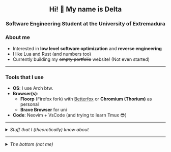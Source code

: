<h2 align="center"> Hi! 👋 My name is Delta </h2>
<h3 align="center" style="margin-bottom: 15px;">Software Engineering Student at the University of Extremadura</h3>

### About me
+ Interested in **low level software optimization** and **reverse engineering**
+ I like Lua and Rust (and numbers too)
+ Currently building my ~~empty portfolio~~ website! (Not even started)

---

### Tools that I use
+ **OS**: I use Arch btw.
+ **Browser(s)**:
  + **Floorp** (Firefox fork) with [Betterfox](https://github.com/yokoffing/Betterfox) or **Chromium (Thorium)** as personal
  + **Brave Browser** for uni
+ **Code**: Neovim + VsCode (and trying to learn Tmux 😎)

<!--
---
<picture>
  <source
    srcset="https://github-readme-stats.vercel.app/api/top-langs/?username=deluwuta&show_icons=true&layout=compact&theme=catppuccin_mocha&langs_count=8&hide=Roff,Yacc"
    media="(prefers-color-scheme: dark)"
  />
  <source
    srcset="https://github-readme-stats.vercel.app/api/top-langs/?username=deluwuta&show_icons=true&layout=compact&theme=catppuccin_latte&langs_count=8&hide=Roff,Yacc"
    media="(prefers-color-scheme: light), (prefers-color-scheme: no-preference)"
  />
  <img src="https://github-readme-stats.vercel.app/api?username=anuraghazra&show_icons=true"/>
</picture>
-->
<!--
<picture>
  <source
    srcset="https://github-readme-stats.vercel.app/api?username=deluwuta&theme=catppuccin_mocha&count_private=true&show_icons=true"
    media="(prefers-color-scheme: dark)"
  />
  <source
    srcset="https://github-readme-stats.vercel.app/api?username=anuraghazra&theme=catppuccin_latte&count_private=true&show_icons=true"
    media="(prefers-color-scheme: light), (prefers-color-scheme: no-preference)"
  />
  <img src="https://github-readme-stats.vercel.app/api?username=anuraghazra&show_icons=true" />
</picture>
-->
---

<details>
  <summary><i>Stuff that I (theoretically) know about</i></summary>

  #### **Programming languages**
  <a href="https://www.iso.org/standard/74528.html"><img alt="C" src="https://cdn.jsdelivr.net/gh/devicons/devicon/icons/c/c-original.svg" width=50 height=50></a>
  <a href="https://isocpp.org/"><img alt="C++" src="https://cdn.jsdelivr.net/gh/devicons/devicon/icons/cplusplus/cplusplus-original.svg" width=50 height=50></a>
  <a href="https://www.java.com/en/"><img alt="Java" src="https://cdn.jsdelivr.net/gh/devicons/devicon/icons/java/java-original-wordmark.svg" width=50 height=50></a>
  <a href="https://www.python.org/"><img alt="Python" src="https://cdn.jsdelivr.net/gh/devicons/devicon/icons/python/python-original.svg" width=50 height=50></a>
  <br>
  <a href="https://www.gnu.org/software/bash/"><img alt="Bash" src="https://cdn.jsdelivr.net/gh/devicons/devicon/icons/bash/bash-original.svg" width=50 height=50></a>
  <a href="https://www.rust-lang.org/"><img alt="Rust" src="https://cdn.jsdelivr.net/gh/devicons/devicon/icons/rust/rust-plain.svg" width=50 height=50></a>
  <a href="https://www.lua.org/"><img alt="Lua" src="https://cdn.jsdelivr.net/gh/devicons/devicon/icons/lua/lua-plain-wordmark.svg" width=50 height=50></a>

  #### **Databases**
  <a href="https://www.oracle.com/"><img alt="Oracle" src="https://cdn.jsdelivr.net/gh/devicons/devicon/icons/oracle/oracle-original.svg" width=50 height=50></a>
  <a href="https://www.postgresql.org/"><img alt="PostgreSQL" src="https://cdn.jsdelivr.net/gh/devicons/devicon/icons/postgresql/postgresql-original.svg" width=50 height=50></a>

  #### **Documentation**
  <a href="https://www.markdownguide.org/"><img alt="Markdown" src="https://cdn.jsdelivr.net/gh/devicons/devicon/icons/markdown/markdown-original.svg" width=50 height=50></a>
  <a href="https://orgmode.org/"><img alt="Orgmode" src="https://imgs.search.brave.com/xddetvb373QpyTE74wNGXCL_-jIObSyz-uGqCnPFZuY/rs:fit:860:0:0/g:ce/aHR0cHM6Ly9vcmdt/b2RlLm9yZy9yZXNv/dXJjZXMvaW1nL29y/Zy1tb2RlLXVuaWNv/cm4uc3Zn.svg" width=50 height=50></a>
  <a href="https://latex.org/forum/"><img alt="LaTeX" src="https://cdn.jsdelivr.net/gh/devicons/devicon/icons/latex/latex-original.svg" width=50 height=50></a>

</details>

---

<details>
  <summary><i>The bottom (not me)</i></summary>
  
   + **Discord** > ashire._ <br/>
   + **Twitter** > [@ArchLinuxUser_](https://twitter.com/ArchUserBtw_) <br/>
   + **Github** > 🦀? <br/>
   + **Mail** > TODO! <br/>
   + **Site** > WIP! <br/><br/>

</details>
